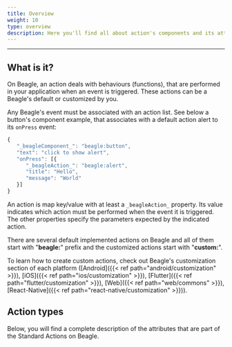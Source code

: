 ```yaml
---
title: Overview
weight: 10
type: overview
description: Here you'll find all about action's components and its attributes details.
---
```


---

## What is it? 

On Beagle, an action deals with behaviours \(functions\), that are performed in your application when an event is triggered. These actions can be a Beagle's default or customized by you. 

Any Beagle's event must be associated with an action list. See below a button's component example, that associates with a default action alert to its `onPress` event: 

```javascript
{
   "_beagleComponent_": "beagle:button",
   "text": "click to show alert",
   "onPress": [{
      "_beagleAction_": "beagle:alert",
      "title": "Hello",
      "message": "World"
   }]
}
```

An action is map key/value with at least a `_beagleAction_` property. Its value indicates which action must be performed when the event it is triggered. The other properties specify the parameters expected by the indicated action. 

There are several default implemented actions on Beagle and all of them start with "**beagle:**" prefix and the customized actions start with "**custom:**". 

To learn how to create custom actions, check out Beagle's customization section of each platform ([Android]({{< ref path="android/customization" >}}), [iOS]({{< ref path="ios/customization" >}}), [Flutter]({{< ref path="flutter/customization" >}}), [Web]({{< ref path="web/commons" >}}), [React-Native]({{< ref path="react-native/customization" >}})).

## Action types

Below, you will find a complete description of the attributes that are part of the Standard Actions on Beagle.

